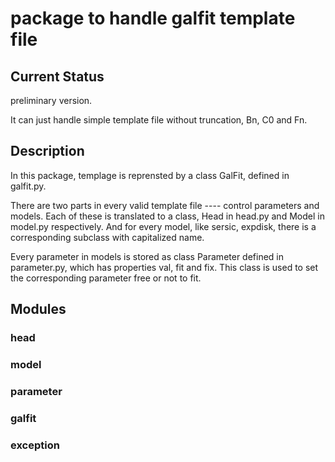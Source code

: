 # package to handle galfit template file

## Current Status

preliminary version.

It can just handle simple template file without truncation, Bn, C0 and Fn.

## Description

In this package, templage is reprensted by a class GalFit, defined in galfit.py.

There are two parts in every valid template file ---- control parameters and models. Each of these is translated to a class, Head in head.py and Model in model.py respectively. And for every model, like sersic, expdisk, there is a corresponding subclass with capitalized name.

Every parameter in models is stored as class Parameter defined in parameter.py, which has properties val, fit and fix. This class is used to set the corresponding parameter free or not to fit.

## Modules
### head
### model
### parameter
### galfit
### exception